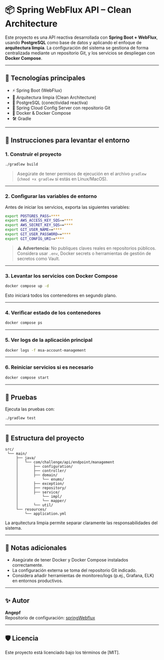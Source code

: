 # 📦 Spring WebFlux API – Clean Architecture

Este proyecto es una API reactiva desarrollada con **Spring Boot + WebFlux**, usando **PostgreSQL** como base de datos y aplicando el enfoque de **arquitectura limpia**. La configuración del sistema se gestiona de forma centralizada mediante un repositorio Git, y los servicios se despliegan con **Docker Compose**.

---

## 🧱 Tecnologías principales

- ⚡ Spring Boot (WebFlux)
- 🧼 Arquitectura limpia (Clean Architecture)
- 🐘 PostgreSQL (conectividad reactiva)
- 🔐 Spring Cloud Config Server con repositorio Git
- 🐳 Docker & Docker Compose
- 🛠️ Gradle

---

## 🚀 Instrucciones para levantar el entorno

### 1. Construir el proyecto

```bash
./gradlew build
```

> Asegúrate de tener permisos de ejecución en el archivo `gradlew` (`chmod +x gradlew` si estás en Linux/MacOS).

---

### 2. Configurar las variables de entorno

Antes de iniciar los servicios, exporta las siguientes variables:

```bash
export POSTGRES_PASS=****
export AWS_ACCESS_KEY_SQS==****
export AWS_SECRET_KEY_SQS==****
export GIT_USER_NAME==****
export GIT_USER_PASSWORD==****
export GIT_CONFIG_URI==****
```

> ⚠️ **Advertencia:** No publiques claves reales en repositorios públicos. Considera usar `.env`, Docker secrets o herramientas de gestión de secretos como Vault.

---

### 3. Levantar los servicios con Docker Compose

```bash
docker compose up -d
```

Esto iniciará todos los contenedores en segundo plano.

---

### 4. Verificar estado de los contenedores

```bash
docker compose ps
```

---

### 5. Ver logs de la aplicación principal

```bash
docker logs -f msa-account-management
```

---

### 6. Reiniciar servicios si es necesario

```bash
docker compose start
```

---

## 🧪 Pruebas

Ejecuta las pruebas con:

```bash
./gradlew test
```

---

## 📁 Estructura del proyecto

```
src/
 └── main/
     ├── java/
     │   └── com/challenge/api/endpoint/management
     │       ├── configuration/
     │       ├── controller/
     │       ├── domain/
     │           └── enums/
     │       ├── exception/
     │       ├── repository/
     │       ├── service/
     │           └── impl/
     │           └── mapper/
     │       └── util/
     └── resources/
         └── application.yml
```

La arquitectura limpia permite separar claramente las responsabilidades del sistema.

---

## 📌 Notas adicionales

- Asegúrate de tener Docker y Docker Compose instalados correctamente.
- La configuración externa se toma del repositorio Git indicado.
- Considera añadir herramientas de monitoreo/logs (p.ej., Grafana, ELK) en entornos productivos.

---

## ✨ Autor

**Angepf**  
Repositorio de configuración: [springWebflux](https://github.com/angepf/springWebflux)

---

## 🛡️ Licencia

Este proyecto está licenciado bajo los términos de [MIT].
